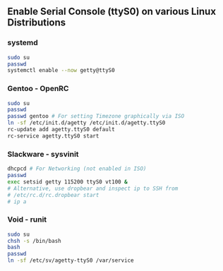 ## Enable Serial Console (ttyS0) on various Linux Distributions

### systemd
```bash
sudo su
passwd
systemctl enable --now getty@ttyS0
```
### Gentoo - OpenRC
```bash
sudo su
passwd
passwd gentoo # For setting Timezone graphically via ISO
ln -sf /etc/init.d/agetty /etc/init.d/agetty.ttyS0
rc-update add agetty.ttyS0 default
rc-service agetty.ttyS0 start
```
### Slackware - sysvinit
```bash
dhcpcd # For Networking (not enabled in ISO)
passwd
exec setsid getty 115200 ttyS0 vt100 &
# Alternative, use dropbear and inspect ip to SSH from
# /etc/rc.d/rc.dropbear start
# ip a
```
### Void - runit
```bash
sudo su
chsh -s /bin/bash
bash
passwd
ln -sf /etc/sv/agetty-ttyS0 /var/service
```